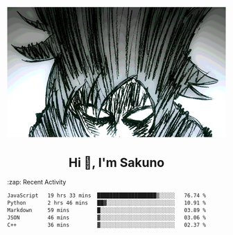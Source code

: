 <body>
<h1 align="center"></h1>
<br>
<div align="center">
<img width="auto" height="300" src="Img/mobFreakoutLonger.gif"/>
</div>
</div>
<h1 align="center">Hi 👋, I'm Sakuno</h1>
:zap: Recent Activity

<!--START_SECTION:waka-->

```txt
JavaScript   19 hrs 33 mins  ███████████████████▒░░░░░   76.74 %
Python       2 hrs 46 mins   ██▓░░░░░░░░░░░░░░░░░░░░░░   10.91 %
Markdown     59 mins         █░░░░░░░░░░░░░░░░░░░░░░░░   03.89 %
JSON         46 mins         ▓░░░░░░░░░░░░░░░░░░░░░░░░   03.06 %
C++          36 mins         ▓░░░░░░░░░░░░░░░░░░░░░░░░   02.37 %
```

<!--END_SECTION:waka-->
